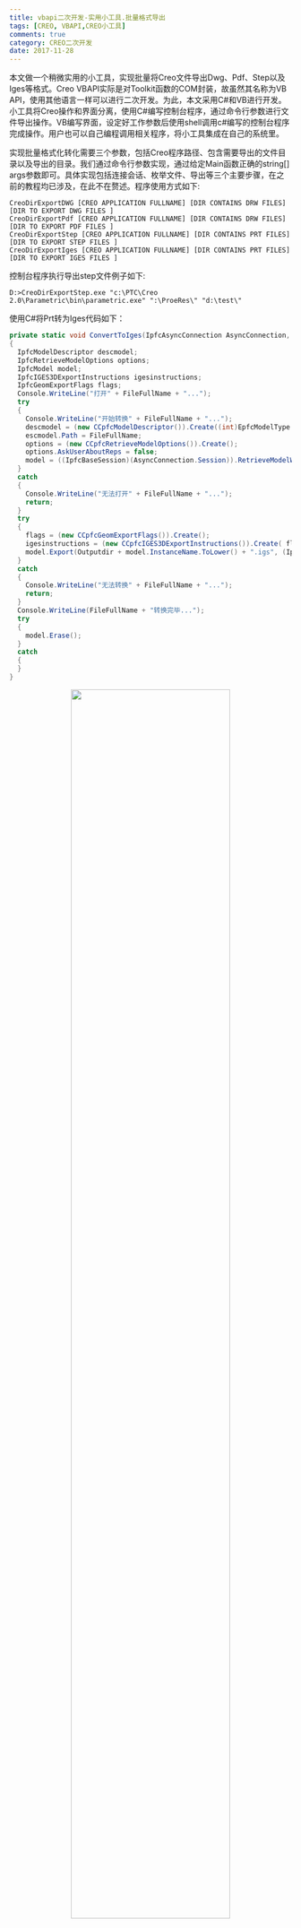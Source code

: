 ```yaml
---
title: vbapi二次开发-实用小工具.批量格式导出
tags: [CREO, VBAPI,CREO小工具]
comments: true
category: CREO二次开发
date: 2017-11-28
---
```



本文做一个稍微实用的小工具，实现批量将Creo文件导出Dwg、Pdf、Step以及Iges等格式。Creo VBAPI实际是对Toolkit函数的COM封装，故虽然其名称为VB API，使用其他语言一样可以进行二次开发。为此，本文采用C#和VB进行开发。小工具将Creo操作和界面分离，使用C#编写控制台程序，通过命令行参数进行文件导出操作。VB编写界面，设定好工作参数后使用shell调用c#编写的控制台程序完成操作。用户也可以自己编程调用相关程序，将小工具集成在自己的系统里。

实现批量格式化转化需要三个参数，包括Creo程序路径、包含需要导出的文件目录以及导出的目录。我们通过命令行参数实现，通过给定Main函数正确的string[] args参数即可。具体实现包括连接会话、枚举文件、导出等三个主要步骤，在之前的教程均已涉及，在此不在赘述。程序使用方式如下:

```Cmd
CreoDirExportDWG [CREO APPLICATION FULLNAME] [DIR CONTAINS DRW FILES] [DIR TO EXPORT DWG FILES ]
CreoDirExportPdf [CREO APPLICATION FULLNAME] [DIR CONTAINS DRW FILES] [DIR TO EXPORT PDF FILES ]
CreoDirExportStep [CREO APPLICATION FULLNAME] [DIR CONTAINS PRT FILES] [DIR TO EXPORT STEP FILES ]
CreoDirExportIges [CREO APPLICATION FULLNAME] [DIR CONTAINS PRT FILES] [DIR TO EXPORT IGES FILES ]
```

控制台程序执行导出step文件例子如下:

```Cmd
D:>CreoDirExportStep.exe "c:\PTC\Creo 2.0\Parametric\bin\parametric.exe" ":\ProeRes\" "d:\test\"
```

使用C#将Prt转为Iges代码如下：

```c#
private static void ConvertToIges(IpfcAsyncConnection AsyncConnection, string FileFullName, string Outputdir)  
{
  IpfcModelDescriptor descmodel;
  IpfcRetrieveModelOptions options;
  IpfcModel model;
  IpfcIGES3DExportInstructions igesinstructions;
  IpfcGeomExportFlags flags;
  Console.WriteLine("打开" + FileFullName + "...");
  try
  {
    Console.WriteLine("开始转换" + FileFullName + "...");
    descmodel = (new CCpfcModelDescriptor()).Create((int)EpfcModelType.EpfcMDL_PART, "", null);
    escmodel.Path = FileFullName;
    options = (new CCpfcRetrieveModelOptions()).Create();
    options.AskUserAboutReps = false;
    model = ((IpfcBaseSession)(AsyncConnection.Session)).RetrieveModelWithOpts(descmodel, options);
  }
  catch
  {
    Console.WriteLine("无法打开" + FileFullName + "...");
    return;
  }
  try
  {
    flags = (new CCpfcGeomExportFlags()).Create();
    igesinstructions = (new CCpfcIGES3DExportInstructions()).Create( flags);
    model.Export(Outputdir + model.InstanceName.ToLower() + ".igs", (IpfcExportInstructions)igesinstructions);
  }
  catch
  {
    Console.WriteLine("无法转换" + FileFullName + "...");
    return;
  }
  Console.WriteLine(FileFullName + "转换完毕...");
  try
  {
    model.Erase();
  }
  catch
  {
  }
}
```
<div align="center">
    <img src="/img/proe/CreoTool1.png" style="width:75%" align="center"/>
    <p>图 批量转Iges运行界面</ptu>
</div>

用VB.net给所有控制台程序做了一个壳，调用控制台程序时要注意防止目录里有空格，应将所有参数用引号包围起来，使用Process.Start()调用程序，关键代码如下：

```vb
Private Sub Export(Cmd as String)
  Dim p As New Process
  p.StartInfo.CreateNoWindow = True
  Try
    p.Start(Application.StartupPath + "\" + Cmd, """" + Tb_exe.Text + """  """ + Tb_inputDir.Text + """  """ + Tb_outputDir.Text + """").WaitForExit()
    MessageBox.Show("转化完成。")
  Catch ex As Exception
    MessageBox.Show(ex.Message.ToString + Chr(13) + ex.StackTrace.ToString)
  End Try
End Sub
```

<div align="center">
    <img src="/img/proe/CreoTool2.png" style="width:75%" align="center"/>
    <p>图 简易操作界面</ptu>
</div>

完整代码可在<a href="https://github.com/slacker-HD/creo_vbapi" target="_blank">Github.com</a>下载。
